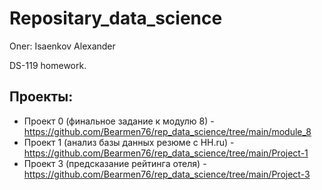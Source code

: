 # Repositary_data_science
Oner: Isaenkov Alexander

DS-119 homework.
## Проекты:
* Проект 0 (финальное задание к модулю 8) - https://github.com/Bearmen76/rep_data_science/tree/main/module_8
* Проект 1 (анализ базы данных резюме с HH.ru) - https://github.com/Bearmen76/rep_data_science/tree/main/Project-1
* Проект 3 (предсказание рейтинга отеля) - https://github.com/Bearmen76/rep_data_science/tree/main/Project-3
